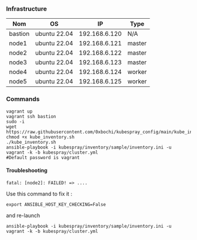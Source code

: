 ### Infrastructure

| Nom    | OS           | IP            | Type    |
|--------|--------------|--------------|---------|
| bastion| ubuntu 22.04 | 192.168.6.120| N/A     |
| node1  | ubuntu 22.04 | 192.168.6.121| master  |
| node2  | ubuntu 22.04 | 192.168.6.122| master  |
| node3  | ubuntu 22.04 | 192.168.6.123| master  |
| node4  | ubuntu 22.04 | 192.168.6.124| worker  |
| node5  | ubuntu 22.04 | 192.168.6.125| worker  |

### Commands

```
vagrant up
vagrant ssh bastion
sudo -i
wget https://raw.githubusercontent.com/0xbochi/kubespray_config/main/kube_inventory.sh
chmod +x kube_inventory.sh
./kube_inventory.sh
ansible-playbook -i kubespray/inventory/sample/inventory.ini -u vagrant -k -b kubespray/cluster.yml
#Default password is vagrant
```

#### Troubleshooting

```
fatal: [node2]: FAILED! => ....

```
Use this command to fix it :
```
export ANSIBLE_HOST_KEY_CHECKING=False
```
and re-launch 
```
ansible-playbook -i kubespray/inventory/sample/inventory.ini -u vagrant -k -b kubespray/cluster.yml
```
